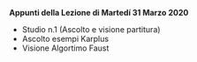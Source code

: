 **Appunti della Lezione di Martedí 31 Marzo 2020**

- Studio n.1 (Ascolto e visione partitura)
- Ascolto esempi Karplus
- Visione Algortimo Faust

